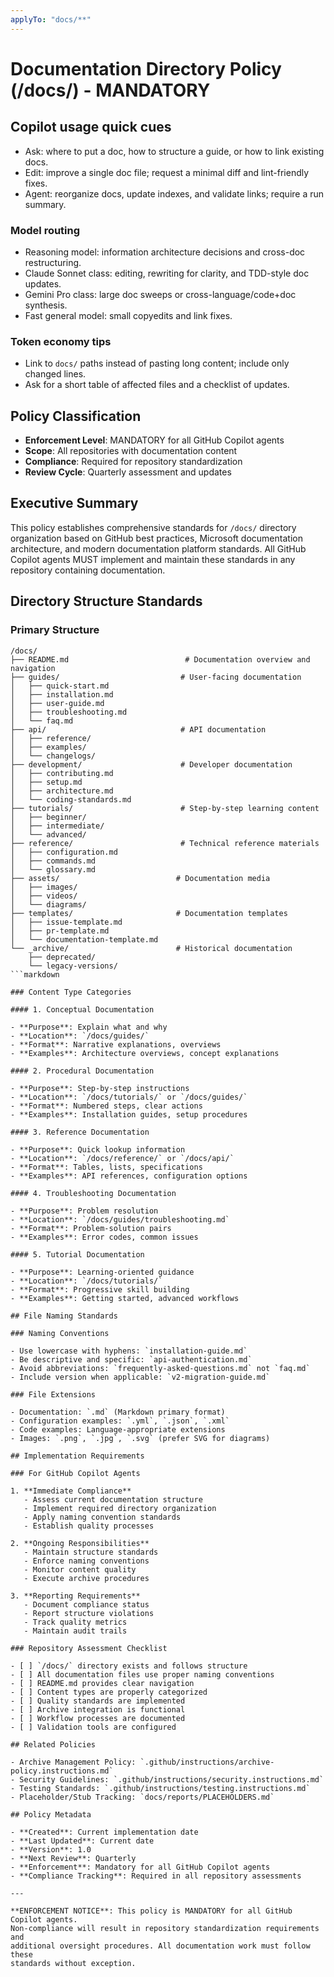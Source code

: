 ```yaml
---
applyTo: "docs/**"
---
```


# Documentation Directory Policy (/docs/) - MANDATORY

## Copilot usage quick cues

- Ask: where to put a doc, how to structure a guide, or how to link existing docs.
- Edit: improve a single doc file; request a minimal diff and lint-friendly fixes.
- Agent: reorganize docs, update indexes, and validate links; require a run summary.

### Model routing

- Reasoning model: information architecture decisions and cross-doc restructuring.
- Claude Sonnet class: editing, rewriting for clarity, and TDD-style doc updates.
- Gemini Pro class: large doc sweeps or cross-language/code+doc synthesis.
- Fast general model: small copyedits and link fixes.

### Token economy tips

- Link to `docs/` paths instead of pasting long content; include only changed lines.
- Ask for a short table of affected files and a checklist of updates.

## Policy Classification

- **Enforcement Level**: MANDATORY for all GitHub Copilot agents
- **Scope**: All repositories with documentation content
- **Compliance**: Required for repository standardization
- **Review Cycle**: Quarterly assessment and updates

## Executive Summary

This policy establishes comprehensive standards for `/docs/` directory organization
based on GitHub best practices, Microsoft documentation architecture, and modern
documentation platform standards. All GitHub Copilot agents MUST implement and
maintain these standards in any repository containing documentation.

## Directory Structure Standards

### Primary Structure

```text
/docs/
├── README.md                          # Documentation overview and navigation
├── guides/                           # User-facing documentation
│   ├── quick-start.md
│   ├── installation.md
│   ├── user-guide.md
│   ├── troubleshooting.md
│   └── faq.md
├── api/                              # API documentation
│   ├── reference/
│   ├── examples/
│   └── changelogs/
├── development/                      # Developer documentation
│   ├── contributing.md
│   ├── setup.md
│   ├── architecture.md
│   └── coding-standards.md
├── tutorials/                        # Step-by-step learning content
│   ├── beginner/
│   ├── intermediate/
│   └── advanced/
├── reference/                        # Technical reference materials
│   ├── configuration.md
│   ├── commands.md
│   └── glossary.md
├── assets/                          # Documentation media
│   ├── images/
│   ├── videos/
│   └── diagrams/
├── templates/                       # Documentation templates
│   ├── issue-template.md
│   ├── pr-template.md
│   └── documentation-template.md
└── _archive/                        # Historical documentation
    ├── deprecated/
    └── legacy-versions/
```markdown

### Content Type Categories

#### 1. Conceptual Documentation

- **Purpose**: Explain what and why
- **Location**: `/docs/guides/`
- **Format**: Narrative explanations, overviews
- **Examples**: Architecture overviews, concept explanations

#### 2. Procedural Documentation

- **Purpose**: Step-by-step instructions
- **Location**: `/docs/tutorials/` or `/docs/guides/`
- **Format**: Numbered steps, clear actions
- **Examples**: Installation guides, setup procedures

#### 3. Reference Documentation

- **Purpose**: Quick lookup information
- **Location**: `/docs/reference/` or `/docs/api/`
- **Format**: Tables, lists, specifications
- **Examples**: API references, configuration options

#### 4. Troubleshooting Documentation

- **Purpose**: Problem resolution
- **Location**: `/docs/guides/troubleshooting.md`
- **Format**: Problem-solution pairs
- **Examples**: Error codes, common issues

#### 5. Tutorial Documentation

- **Purpose**: Learning-oriented guidance
- **Location**: `/docs/tutorials/`
- **Format**: Progressive skill building
- **Examples**: Getting started, advanced workflows

## File Naming Standards

### Naming Conventions

- Use lowercase with hyphens: `installation-guide.md`
- Be descriptive and specific: `api-authentication.md`
- Avoid abbreviations: `frequently-asked-questions.md` not `faq.md`
- Include version when applicable: `v2-migration-guide.md`

### File Extensions

- Documentation: `.md` (Markdown primary format)
- Configuration examples: `.yml`, `.json`, `.xml`
- Code examples: Language-appropriate extensions
- Images: `.png`, `.jpg`, `.svg` (prefer SVG for diagrams)

## Implementation Requirements

### For GitHub Copilot Agents

1. **Immediate Compliance**
   - Assess current documentation structure
   - Implement required directory organization
   - Apply naming convention standards
   - Establish quality processes

2. **Ongoing Responsibilities**
   - Maintain structure standards
   - Enforce naming conventions
   - Monitor content quality
   - Execute archive procedures

3. **Reporting Requirements**
   - Document compliance status
   - Report structure violations
   - Track quality metrics
   - Maintain audit trails

### Repository Assessment Checklist

- [ ] `/docs/` directory exists and follows structure
- [ ] All documentation files use proper naming conventions
- [ ] README.md provides clear navigation
- [ ] Content types are properly categorized
- [ ] Quality standards are implemented
- [ ] Archive integration is functional
- [ ] Workflow processes are documented
- [ ] Validation tools are configured

## Related Policies

- Archive Management Policy: `.github/instructions/archive-policy.instructions.md`
- Security Guidelines: `.github/instructions/security.instructions.md`
- Testing Standards: `.github/instructions/testing.instructions.md`
- Placeholder/Stub Tracking: `docs/reports/PLACEHOLDERS.md`

## Policy Metadata

- **Created**: Current implementation date
- **Last Updated**: Current date
- **Version**: 1.0
- **Next Review**: Quarterly
- **Enforcement**: Mandatory for all GitHub Copilot agents
- **Compliance Tracking**: Required in all repository assessments

---

**ENFORCEMENT NOTICE**: This policy is MANDATORY for all GitHub Copilot agents.
Non-compliance will result in repository standardization requirements and
additional oversight procedures. All documentation work must follow these
standards without exception.
